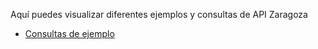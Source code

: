 Aquí puedes visualizar diferentes ejemplos y consultas de API Zaragoza
  * [Consultas de ejemplo](http://zaragoza-sedeelectronica.github.io/api/queries/)
